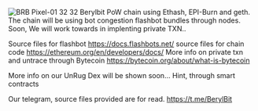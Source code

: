 ![BRB Pixel-01 32 32](https://user-images.githubusercontent.com/95605576/150603205-6b315152-9440-4fea-a1ab-ac01394f3919.png)
Berylbit PoW chain using Ethash, EPI-Burn and geth. The chain will be using bot congestion flashbot bundles through nodes. Soon, We will work towards in implenting private TXN..

Source files for flashbot https://docs.flashbots.net/
source files for chain code https://ethereum.org/en/developers/docs/
More info on private txn and untrace through Bytecoin https://bytecoin.org/about/what-is-bytecoin

More info on our UnRug Dex will be shown soon... Hint, through smart contracts 


Our telegram, source files provided are for read.
https://t.me/BerylBit
